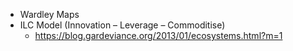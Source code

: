 - Wardley Maps
- ILC Model (Innovation – Leverage – Commoditise)
  - https://blog.gardeviance.org/2013/01/ecosystems.html?m=1